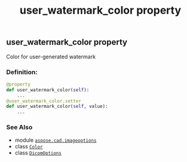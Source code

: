 ﻿---
title: user_watermark_color property
second_title: Aspose.CAD for Python via .NET API References
description: 
type: docs
weight: 120
url: /python-net/aspose.cad.imageoptions/dicomoptions/user_watermark_color/
is_root: false
---

## user_watermark_color property


Color for user-generated watermark
### Definition:
```python
@property
def user_watermark_color(self):
    ...
@user_watermark_color.setter
def user_watermark_color(self, value):
    ...
```

### See Also
* module [`aspose.cad.imageoptions`](../../)
* class [`Color`](/cad/python-net/aspose.cad/color)
* class [`DicomOptions`](/cad/python-net/aspose.cad.imageoptions/dicomoptions)
